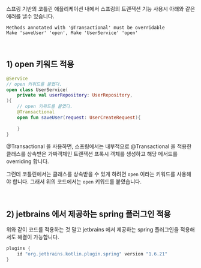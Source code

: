 스프링 기반의 코틀린 애플리케이션 내에서 스프링의 트랜잭션 기능 사용시 아래와 같은 에러를 낼수 있습니다.

```plain
Methods annotated with '@Transactional' must be overridable
Make 'saveUser' 'open', Make 'UserService' 'open'
```

<br/>



## 1\) open 키워드 적용

```kotlin
@Service
// open 키워드를 붙였다.
open class UserService(
    private val userRepository: UserRepository,
){
    // open 키워드를 붙였다.
    @Transactional
    open fun saveUser(request: UserCreateRequest){
        
    }
}
```

@Transactional 을 사용하면, 스프링에서는 내부적으로 @Transactional 을 적용한 클래스를 상속받은 가짜객체인 트랜잭션 프록시 객체를 생성하고 해당 메서드를 overriding 합니다.<br>

그런데 코틀린에서는 클래스를 상속받을 수 있게 하려면 `open` 이라는 키워드를 사용해야 합니다. 그래서 위의 코드에서는 `open` 키워드를 붙였습니다.<br/>

<br>



## 2\) jetbrains 에서 제공하는 spring 플러그인 적용

위와 같이 코드를 적용하는 것 말고 jetbrains 에서 제공하는 spring 플러그인을 적용해서도 해결이 가능합니다.

```kotlin
plugins {
    id "org.jetbrains.kotlin.plugin.spring" version "1.6.21"
}
```

